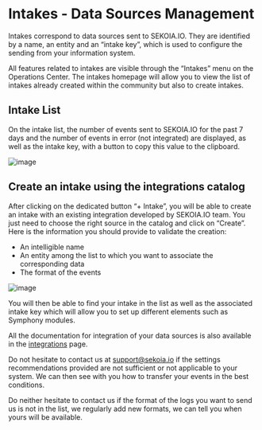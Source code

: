 # Intakes - Data Sources Management

Intakes correspond to data sources sent to SEKOIA.IO. They are identified by a name, an entity and an “intake key”, which is used to configure the sending from your information system.

All features related to intakes are visible through the “Intakes” menu on the Operations Center.
The intakes homepage will allow you to view the list of intakes already created within the community but also to create intakes.

## Intake List

On the intake list, the number of events sent to SEKOIA.IO for the past 7 days and the number of events in error (not integrated) are displayed, as well as the intake key, with a button to copy this value to the clipboard.

![image](https://user-images.githubusercontent.com/94441479/158421171-a0f7a1a8-4c9b-4c9f-acae-97a00f6e0fc9.png)

## Create an intake using the integrations catalog

After clicking on the dedicated button “+ Intake”, you will be able to create an intake with an existing integration developed by SEKOIA.IO team.
You just need to choose the right source in the catalog and click on “Create”.
Here is the information you should provide to validate the creation:

- An intelligible name 
- An entity among the list to which you want to associate the corresponding data
- The format of the events

![image](https://user-images.githubusercontent.com/94441479/158421961-15b69898-a806-4d67-af0e-e52e2e359fc4.png)

You will then be able to find your intake in the list as well as the associated intake key which will allow you to set up different elements such as Symphony modules.

All the documentation for integration of your data sources is also available in the [integrations](/integrations/) page.

Do not hesitate to contact us at <support@sekoia.io> if the settings recommendations provided are not sufficient or not applicable to your system. We can then see with you how to transfer your events in the best conditions.

Do neither hesitate to contact us if the format of the logs you want to send us is not in the list, we regularly add new formats, we can tell you when yours will be available.

